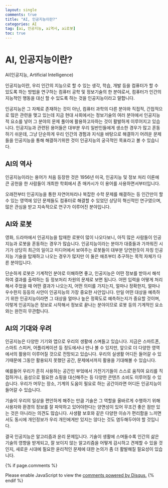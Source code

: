 ```yaml
---
layout: single
comments: true
title: "AI, 인공지능이란?"
categories: AI
tag: [ai, 인공지능, ai역사, ai로봇]
toc: true
---
```


  <!-- Google addsense -->
  <script async src="https://pagead2.googlesyndication.com/pagead/js/adsbygoogle.js?client=ca-pub-2367691231152778"
    crossorigin="anonymous"></script>
  <!-- 상단 2개 -->
  <ins class="adsbygoogle" style="display:block" data-ad-client="ca-pub-2367691231152778" data-ad-slot="7442206282"
    data-ad-format="auto" data-full-width-responsive="true"></ins>
  <script>
    (adsbygoogle = window.adsbygoogle || []).push({});
  </script>


# AI, 인공지능이란?

AI(인공지능, Artificial Intelligence)

인공지능이란, 우리 인간의 지능으로 할 수 있는 생각, 학습, 개발 등을 컴퓨터가 할 수 있도록 하는 방법을 연구하는 컴퓨터 공학 및 정보기술의 한 분야로서, 컴퓨터가 인간의 지능적인 행동을 대신 할 수 있도록 하는 것을 인공지능이라고 말합니다.

인공지능은 그 자체로 존재하는 것이 아닌, 컴퓨터 과학의 다른 분야와 직접적, 간접적으로 많은 관련을 맺고 있는데 지금 현대 사회에서는 정보기술의 여러 분야에서 인공지능적 요소를 넣어 그 분야의 문제 풀이에 활용하고자하는 것이 활발하게 이루어지고 있습니다. 인공지능과 관련된 용어들은 대부분 우리 일반인들에게 생소한 경우가 많고 혼동하기 쉬운데, 그냥 단순하게 우리 인간의 경험과 지식을 바탕으로 해결하기 어려운 문제들을 인공지능을 통해 해결하기위한 것이 인공지능의 궁극적인 목표라고 볼 수 있습니다.


## AI의 역사

인공지능이라는 용어가 처음 등장한 것은 1956년 미국, 인공지능 및 정보 처리 이론에 큰 공헌을 한 사람들이 개최한 학회에서 존 매카시가 이 용어를 사용하면서부터입니다.

오래전부터 인공지능을 통한 자연어처리나 복잡한 수학 문제를 해결하는 등 인간만이 할 수 있는 영역에 있던 문제들도 컴퓨터로 해결할 수 있었던 상당히 혁신적인 연구였으며, 많은 관심을 받고 지속적으로 연구가 이루어진 분야입니다.


## AI와 로봇

영화, 드라마에서 인공지능을 탑재한 로봇이 많이 나오다보니, 아직 많은 사람들이 인공지능과 로봇을 혼동하는 경우가 많습니다. 인공지능이라는 분야가 대중들과 가까워진 시기가 상당히 최근의 일이고 미디어에서 보여주는 로봇들이 대부분 당연한듯이 자칭 인공지능 기술을 탑재하고 나오는 경우가 많지만 이 둘은 애초부터 추구하는 목적 자체가 다른 분야입니다.

단순하게 로봇은 기계적인 분야로 이해하면 좋고, 인공지능은 어떤 정보를 받아서 해석하여 결과를 출력하는 등 정보처리 차원의 문제로 보면 됩니다. 어떤 입력을 어떻게 처리해서 주었을 때 어떤 결과가 나오는지, 어떤 의미를 가지는지, 얼마나 정확한지, 얼마나 우수한지 등등의 사안이 인공지능의 가장 중요한 사안입니다. 만일 어떤 대상을 예측하기 위한 인공지능이라면 그 대상을 얼마나 높은 정확도로 예측하는지가 중요할 것이며, 이렇게 인공지능은 정보로 시작해서 정보로 끝나는 분야이므로 로봇 등의 기계적인 요소와는 완전히 무관합니다.


## AI의 기대와 우려

인공지능은 다양한 기기와 앱으로 우리의 생활에 스며들고 있습니다. 지금은 스마트폰, 스마트 스피커, 어플리케이션 등 정도에서나 만나 볼 수 있지만, 앞으로 더 다양한 영역에서의 활용이 이루어질 것으로 전망되고 있습니다. 우리의 실생활 어디든 들어갈 수 있기때문에 그동안 활용되지 못했던 공간, 문제에서까지 활용을 기대해볼 수 있습니다.

예를들어 우리가 흔히 사용하는 공간인 부엌에서 가전기기들이 스스로 움직여 요리를 직접하거나, 음성으로 필요한 쇼핑을 대신해주는 등 다양한 콘텐츠 소비도 이루어질 수 있습니다. 우리가 머무는 장소, 기계의 도움이 필요로 하는 공간이라면 어디든 인공지능이 들어갈 수 있습니다.

기술이 우리의 일상을 편안하게 해주는 만큼 기술은 그 역할을 올바르게 수행하기 위해 사용자와 환경의 정보를 잘 파악하고 있어야한다는 양면성이 있어 무조건 좋은 점만 있는 것은 아니라는 의견도 많습니다. 사생활 보호와 같은 다양한 이슈가 편리함을 느끼면서도 동시에 개인정보가 우리 개인에게만 있지는 않다는 것도 염두해두어야 할 것입니다.

결국 인공지능은 알고리즘과 윤리 문제입니다. 기술이 생활에 스며들수록 인간의 삶은 기술의 영향을 받게되고, 잘 보이지 않는 알고리즘을 어떻게 감시하고 견제할 수 있을 것인지, 새로운 시대에 필요한 윤리적인 문제에 대한 논의가 좀 더 활발해질 필요성이 있습니다.


  <!-- Google addsense -->
  <script async src="https://pagead2.googlesyndication.com/pagead/js/adsbygoogle.js?client=ca-pub-2367691231152778"
    crossorigin="anonymous"></script>
  <!-- alphaface.footer.add -->
  <ins class="adsbygoogle" style="display:block" data-ad-client="ca-pub-2367691231152778" data-ad-slot="8141421734"
    data-ad-format="auto" data-full-width-responsive="true"></ins>
  <script>
    (adsbygoogle = window.adsbygoogle || []).push({});
  </script>

{% if page.comments %}
<div id="disqus_thread"></div>
<script>
    /**
    *  RECOMMENDED CONFIGURATION VARIABLES: EDIT AND UNCOMMENT THE SECTION BELOW TO INSERT DYNAMIC VALUES FROM YOUR PLATFORM OR CMS.
    *  LEARN WHY DEFINING THESE VARIABLES IS IMPORTANT: https://disqus.com/admin/universalcode/#configuration-variables    */
    
    var disqus_config = function () {
    this.page.url = "{{ page.url | absolute_url }};";  // Replace PAGE_URL with your page's canonical URL variable
    this.page.identifier = "{{ page.id }}";; // Replace PAGE_IDENTIFIER with your page's unique identifier variable
    };
    
    (function() { // DON'T EDIT BELOW THIS LINE
    var d = document, s = d.createElement('script');
    s.src = 'https://alphafaceblog.disqus.com/embed.js';
    s.setAttribute('data-timestamp', +new Date());
    (d.head || d.body).appendChild(s);
    })();
</script>
<noscript>Please enable JavaScript to view the <a href="https://disqus.com/?ref_noscript">comments powered by Disqus.</a></noscript>
{% endif %}